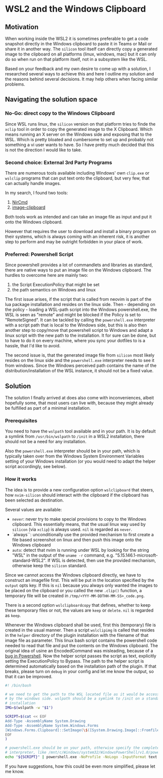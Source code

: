 # WSL2 and the Windows Clipboard

## Motivation

When working inside the WSL2 it is sometimes preferable to get a code snapshot directly in the Windows clipboard to paste it in Teams or Mail or share it in another way. The `silicon` tool itself can directly copy a generated image to the clipboard on all platforms (linux, windows, mac) but it can only do so when run on that platform itself, not in a subsystem like the WSL.

Based on your feedback and my own desire to come up with a solution, I researched several ways to achieve this and here I outline my solution and the reasons behind several decisions. It may help others when facing similar problems.

## Navigating the solution space

### No-Go: direct copy to the Windows Clipboard

Since WSL runs linux, the `silicon` version on that platform tries to finde the `xclip` tool in order to copy the generated image to the X Clipboard. Which means running an X server on the Windows side and exposing that to the WSL. Which is pretty bloated and cumbersome to set up and probably not something a vi user wants to have. So I have pretty much decided that this is not the direction I would like to take.

### Second choice: External 3rd Party Programs

There are numerous tools available including Windows' own `clip.exe` or `wslclip` programs that can put text onto the clipboard, but very few, that can actually handle images.

In my search, I found two tools:

1. [NirCmd](http://www.nirsoft.net/utils/nircmd.html)
2. [image-clipboard](https://github.com/bamontelucas/image-clipboard)

Both tools work as intended and can take an image file as input and put it onto the Windows clipboard.

However that requires the user to download and install a binary program on their systems, which is always coming with an inherent risk, it is another step to perform and may be outright forbidden in your place of work.

### Preferred: Powershell Script

Since powershell provides a lot of commandlets and libraries as standard, there are native ways to put an image file on the Windows clipboard. The hurdles to overcome here are mainly two:

1. the Script ExecutionPolicy that might be set
2. the path semantics on Windows and linux

The first issue arises, if the script that is called from neovim is part of the lua package installation and resides on the linux side. Then - depending on the policy - loading a WSL-path script into the Windows powershell.exe, the WSL is seen as "remote" and might be blocked if the Policy is set to "RemoteSigned". It can be tackled by calling the `powershell.exe` interpreter with a script path that is local to the Windows side, but this is also then another step to copy/move that powershell script to Windows and adapt a linux script with the new path to the installation. It for sure can be done, but to have to do it on every machine, where you sync your dotfiles to is a hassle, that I'd like to avoid.

The second issue is, that the generated image file from `silicon` most likely resides on the linux side and the `powershell.exe` interpreter needs to see it from windows. Since the Windows perceived path contains the name of the distribution/installation of the WSL instance, it should not be a fixed value.

## Solution

The solution I finally arrived at does also come with inconveniences, albeit hopefully some, that most users can live with, because they might already be fulfilled as part of a minimal installation.

### Prerequisites

You need to have the `wslpath` tool available and in your path. It is by default a symlink from `/usr/bin/wslpath` to `/init` in a WSL2 installation, there should not be a need for any installation.

Also the `powershell.exe` interpreter should be in your path, which is typically taken over from the Windows System Environment Variables setting of your Windows installation (or you would need to adapt the helper script accordingly, see below).

### How it works

The idea is to provide a new configuration option `wslclipboard` that steers, how `nvim-silicon` should interact with the clipboard if the clipboard has been selected as destination.

Several values are available:

- `never`: never try to make special provisions to copy to the Windows clipboard. This essentially means, that the usual linux way used by `silicon` (via `xclip`) is always used. `nil` is regarded as `never`.
- `always``: unconditionally use the provided mechanism to first create a file based screenshot on linux and then push this image onto the Windows clipboard
- `auto`: detect that nvim is running under WSL by looking for the string "WSL" in the output of the `uname -r` command, e.g. "5.15.146.1-microsoft-standard-WSL2". If WSL is detected, then use the provided mechanism, otherwise keep the `silicon` standard.

Since we cannot access the Windows clipboard directly, we have to construct an imagefile first. This will be put in the location specified by the `output` opts key. If this is `nil` because you always only wanted the images to be placed on the clipboard or you called the new `.clip()` function, a temporary file will be created in `/tmp/<YYY-MM-DDTHH-MM-SS>_code.png`.

There is a second option `wslclipboardcopy` that defines, whether to keep these temporary files or not, the values are `keep` or `delete`. `nil` is regarded as `keep`.

Whenever the Windows clipboard shall be used, first this (temporary) file is created in the usual manner. Then a script `wslclipimg` is called that resides in the `helper` directory of the plugin installation with the filename of that image file as parameter. This linux bash script contains the powershell code needed to read that file and put the contents on the Windows clipboard. The original idea of usine an EncodedCommand was misleading, because of a [bug in Powershell](https://github.com/PowerShell/PowerShell/issues/5912). Now the helper script passes the script as text, explicitly setting the ExecutionPolicy to Bypass. The path to the helper script is determined automatically based on the installation path of the plugin. If that breaks, please turn on `debug` in your config and let me know the output, so that it can be improved.

```bash
#! /bin/bash

# we need to get the path to the WSL located file as it would be accessed
# by the windows side. wslpath should be a symlink to /init on a standaed WSL2
# installation
IMG=$(wslpath -w "$1")

SCRIPT=$(cat << EOF
Add-Type -AssemblyName System.Drawing
Add-Type -AssemblyName System.Windows.Forms
[Windows.Forms.Clipboard]::SetImage(\$([System.Drawing.Image]::Fromfile(\$(Get-Item "${IMG}"))));
EOF
)

# powershell.exe should be on your path, otherwise specify the complete path to the
# interpreter, like /mnt/c/Windows/system32/WindowsPowerShell/v1.0/powershell.exe
echo "${SCRIPT}" | powershell.exe -NoProfile -NoLogo -InputFormat text -OutputFormat text -NonInteractive -ExecutionPolicy Bypass -Command -
```

If you have suggestions, how this could be even more simplified, please let me know.

